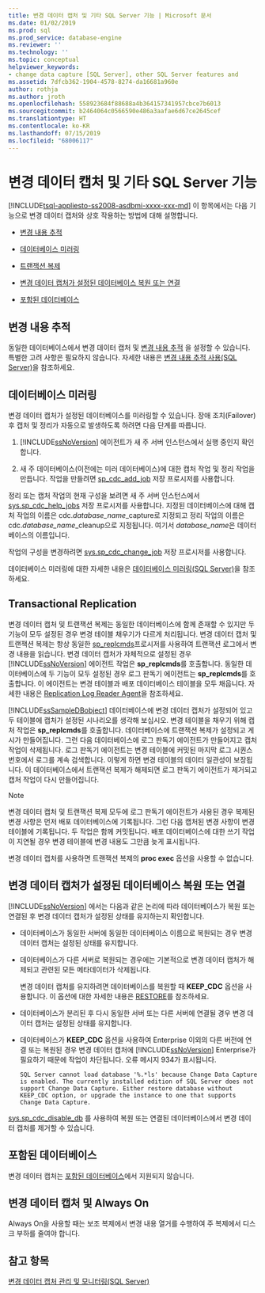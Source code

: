 ```yaml
---
title: 변경 데이터 캡처 및 기타 SQL Server 기능 | Microsoft 문서
ms.date: 01/02/2019
ms.prod: sql
ms.prod_service: database-engine
ms.reviewer: ''
ms.technology: ''
ms.topic: conceptual
helpviewer_keywords:
- change data capture [SQL Server], other SQL Server features and
ms.assetid: 7dfcb362-1904-4578-8274-da16681a960e
author: rothja
ms.author: jroth
ms.openlocfilehash: 558923684f88688a4b364157341957cbce7b6013
ms.sourcegitcommit: b2464064c0566590e486a3aafae6d67ce2645cef
ms.translationtype: HT
ms.contentlocale: ko-KR
ms.lasthandoff: 07/15/2019
ms.locfileid: "68006117"
---
```

# <a name="change-data-capture-and-other-sql-server-features"></a>변경 데이터 캡처 및 기타 SQL Server 기능
[!INCLUDE[tsql-appliesto-ss2008-asdbmi-xxxx-xxx-md](../../includes/tsql-appliesto-ss2008-asdbmi-xxxx-xxx-md.md)]
  이 항목에서는 다음 기능으로 변경 데이터 캡처와 상호 작용하는 방법에 대해 설명합니다.  
  
-   [변경 내용 추적](#ChangeTracking)  
  
-   [데이터베이스 미러링](#DatabaseMirroring)  
  
-   [트랜잭션 복제](#TransReplication)  
  
-   [변경 데이터 캡처가 설정된 데이터베이스 복원 또는 연결](#RestoreOrAttach)

-   [포함된 데이터베이스](#Contained)
  
##  <a name="ChangeTracking"></a> 변경 내용 추적  
 동일한 데이터베이스에서 변경 데이터 캡처 및 [변경 내용 추적](../../relational-databases/track-changes/about-change-tracking-sql-server.md) 을 설정할 수 있습니다. 특별한 고려 사항은 필요하지 않습니다. 자세한 내용은 [변경 내용 추적 사용&#40;SQL Server&#41;](../../relational-databases/track-changes/work-with-change-tracking-sql-server.md)을 참조하세요.  
  
##  <a name="DatabaseMirroring"></a> 데이터베이스 미러링  
 변경 데이터 캡처가 설정된 데이터베이스를 미러링할 수 있습니다. 장애 조치(Failover) 후 캡처 및 정리가 자동으로 발생하도록 하려면 다음 단계를 따릅니다.  
  
1.  [!INCLUDE[ssNoVersion](../../includes/ssnoversion-md.md)] 에이전트가 새 주 서버 인스턴스에서 실행 중인지 확인합니다.  
  
2.  새 주 데이터베이스(이전에는 미러 데이터베이스)에 대한 캡처 작업 및 정리 작업을 만듭니다. 작업을 만들려면 [sp_cdc_add_job](../../relational-databases/system-stored-procedures/sys-sp-cdc-add-job-transact-sql.md) 저장 프로시저를 사용합니다.  
  
 정리 또는 캡처 작업의 현재 구성을 보려면 새 주 서버 인스턴스에서 [sys.sp_cdc_help_jobs](../../relational-databases/system-stored-procedures/sys-sp-cdc-help-jobs-transact-sql.md) 저장 프로시저를 사용합니다. 지정된 데이터베이스에 대해 캡처 작업의 이름은 cdc.*database\_name*\_capture로 지정되고 정리 작업의 이름은 cdc.*database\_name*\_cleanup으로 지정됩니다. 여기서 *database_name*은 데이터베이스의 이름입니다.  
  
 작업의 구성을 변경하려면 [sys.sp_cdc_change_job](../../relational-databases/system-stored-procedures/sys-sp-cdc-change-job-transact-sql.md) 저장 프로시저를 사용합니다.  
  
 데이터베이스 미러링에 대한 자세한 내용은 [데이터베이스 미러링&#40;SQL Server&#41;](../../database-engine/database-mirroring/database-mirroring-sql-server.md)을 참조하세요.  
  
##  <a name="TransReplication"></a> Transactional Replication  
 변경 데이터 캡처 및 트랜잭션 복제는 동일한 데이터베이스에 함께 존재할 수 있지만 두 기능이 모두 설정된 경우 변경 테이블 채우기가 다르게 처리됩니다. 변경 데이터 캡처 및 트랜잭션 복제는 항상 동일한 [sp_replcmds](../../relational-databases/system-stored-procedures/sp-replcmds-transact-sql.md)프로시저를 사용하여 트랜잭션 로그에서 변경 내용을 읽습니다. 변경 데이터 캡처가 자체적으로 설정된 경우 [!INCLUDE[ssNoVersion](../../includes/ssnoversion-md.md)] 에이전트 작업은 **sp_replcmds**를 호출합니다. 동일한 데이터베이스에 두 기능이 모두 설정된 경우 로그 판독기 에이전트는 **sp_replcmds**를 호출합니다. 이 에이전트는 변경 테이블과 배포 데이터베이스 테이블을 모두 채웁니다. 자세한 내용은 [Replication Log Reader Agent](../../relational-databases/replication/agents/replication-log-reader-agent.md)을 참조하세요.  
  
 [!INCLUDE[ssSampleDBobject](../../includes/sssampledbobject-md.md)] 데이터베이스에 변경 데이터 캡처가 설정되어 있고 두 테이블에 캡처가 설정된 시나리오를 생각해 보십시오. 변경 테이블을 채우기 위해 캡처 작업은 **sp_replcmds**를 호출합니다. 데이터베이스에 트랜잭션 복제가 설정되고 게시가 만들어집니다. 그런 다음 데이터베이스에 로그 판독기 에이전트가 만들어지고 캡처 작업이 삭제됩니다. 로그 판독기 에이전트는 변경 테이블에 커밋된 마지막 로그 시퀀스 번호에서 로그를 계속 검색합니다. 이렇게 하면 변경 테이블의 데이터 일관성이 보장됩니다. 이 데이터베이스에서 트랜잭션 복제가 해제되면 로그 판독기 에이전트가 제거되고 캡처 작업이 다시 만들어집니다.  
  
> [!NOTE]  
>  변경 데이터 캡처 및 트랜잭션 복제 모두에 로그 판독기 에이전트가 사용된 경우 복제된 변경 사항은 먼저 배포 데이터베이스에 기록됩니다. 그런 다음 캡처된 변경 사항이 변경 테이블에 기록됩니다. 두 작업은 함께 커밋됩니다. 배포 데이터베이스에 대한 쓰기 작업이 지연될 경우 변경 테이블에 변경 내용도 그만큼 늦게 표시됩니다.  
  
 변경 데이터 캡처를 사용하면 트랜잭션 복제의 **proc exec** 옵션을 사용할 수 없습니다.  
  
##  <a name="RestoreOrAttach"></a> 변경 데이터 캡처가 설정된 데이터베이스 복원 또는 연결  
 [!INCLUDE[ssNoVersion](../../includes/ssnoversion-md.md)] 에서는 다음과 같은 논리에 따라 데이터베이스가 복원 또는 연결된 후 변경 데이터 캡처가 설정된 상태를 유지하는지 확인합니다.  
  
-   데이터베이스가 동일한 서버에 동일한 데이터베이스 이름으로 복원되는 경우 변경 데이터 캡처는 설정된 상태를 유지합니다.  
  
-   데이터베이스가 다른 서버로 복원되는 경우에는 기본적으로 변경 데이터 캡처가 해제되고 관련된 모든 메타데이터가 삭제됩니다.  
  
     변경 데이터 캡처를 유지하려면 데이터베이스를 복원할 때 **KEEP_CDC** 옵션을 사용합니다. 이 옵션에 대한 자세한 내용은 [RESTORE](../../t-sql/statements/restore-statements-transact-sql.md)를 참조하세요.  
  
-   데이터베이스가 분리된 후 다시 동일한 서버 또는 다른 서버에 연결될 경우 변경 데이터 캡처는 설정된 상태를 유지합니다.  
  
-   데이터베이스가 **KEEP_CDC** 옵션을 사용하여 Enterprise 이외의 다른 버전에 연결 또는 복원된 경우 변경 데이터 캡처에 [!INCLUDE[ssNoVersion](../../includes/ssnoversion-md.md)] Enterprise가 필요하기 때문에 작업이 차단됩니다. 오류 메시지 934가 표시됩니다.  
  
     `SQL Server cannot load database '%.*ls' because Change Data Capture is enabled. The currently installed edition of SQL Server does not support Change Data Capture. Either restore database without KEEP_CDC option, or upgrade the instance to one that supports Change Data Capture.`  
  
 [sys.sp_cdc_disable_db](../../relational-databases/system-stored-procedures/sys-sp-cdc-disable-db-transact-sql.md) 를 사용하여 복원 또는 연결된 데이터베이스에서 변경 데이터 캡처를 제거할 수 있습니다.  
  
##  <a name="Contained"></a> 포함된 데이터베이스  
 변경 데이터 캡처는 [포함된 데이터베이스](../../relational-databases/databases/contained-databases.md)에서 지원되지 않습니다.
  
## <a name="change-data-capture-and-always-on"></a>변경 데이터 캡처 및 Always On  
 Always On을 사용할 때는 보조 복제에서 변경 내용 열거를 수행하여 주 복제에서 디스크 부하를 줄여야 합니다.  
  
## <a name="see-also"></a>참고 항목  
 [변경 데이터 캡처 관리 및 모니터링&#40;SQL Server&#41;](../../relational-databases/track-changes/administer-and-monitor-change-data-capture-sql-server.md)  
  
  
